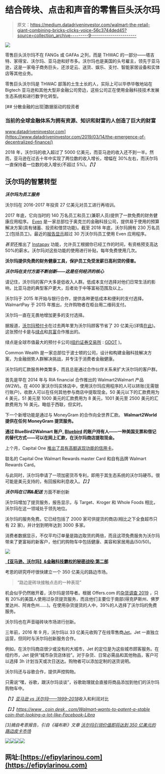 # 结合砖块、点击和声音的零售巨头沃尔玛

> 原文：<https://medium.datadriveninvestor.com/walmart-the-retail-giant-combining-bricks-clicks-voice-56c3744ded45?source=collection_archive---------9----------------------->

![](img/bc93cfdb8b06af0a28462dab84009779.png)

零售巨头沃尔玛不在 FANGs 或 GAFAs 之列，而是 THWAC 的一部分——塔吉特、家得宝、沃尔玛、亚马逊和好市多。沃尔玛也是美国的头号雇主，领先于亚马逊，这是一家电子商务巨头，还涉足云、送货、娱乐、支付、智能家居设备和实体店等其他业务。

零售巨头沃尔玛是 THWAC 部落的土生土长的人，实际上可以毕恭毕敬地站在 Bigtech 亚马逊和其他大型非金融公司旁边，这些公司正在使用金融科技技术发展生态系统和进行数字化转型。

[](https://www.datadriveninvestor.com/2019/03/14/the-emergence-of-decentralized-finance/) [## 分散金融的出现|数据驱动的投资者

### 当前的全球金融体系为拥有资源、知识和财富的人创造了巨大的财富

www.datadriveninvestor.com](https://www.datadriveninvestor.com/2019/03/14/the-emergence-of-decentralized-finance/) 

2018 年，沃尔玛的收入超过了 5000 亿美元，而亚马逊的收入还不到一半。然而，亚马逊在过去十年中实现了两位数的收入增长，增幅在 30%左右，而沃尔玛一直保持着一位数的收入增长(不超过 5%)。*【1】*

## **沃尔玛的智慧转型**

***沃尔玛为员工服务***

沃尔玛在 2016-2017 年投资 27 亿美元对员工进行再培训。

2017 年底，它向当时的 140 万名员工和员工(兼职人员)提供了一款免费的财务健康应用程序。 [Even](https://even.com/) 是一家总部位于奥克兰的金融科技公司，提供易于使用的预算解决方案(具有储蓄、投资和借贷功能)。截至 2018 年底，沃尔玛拥有 230 万名员工(包括员工)。最近的[报告显示](https://even.com/walmart)超过 30 万沃尔玛员工使用 Even 应用程序。

*甚至*还推出了 [Instapay](https://even.com/faq) 功能，允许员工根据你已经工作的时间，有资格预支高达 50%的薪水。沃尔玛对这些功能的使用进行补贴，每年免费使用几次。

**沃尔玛提供免费的财务健康工具，保护员工免受发薪日高利贷的侵害。**

***沃尔玛在支付方面不断创新——这是任何经济的核心***

请记住，沃尔玛的客户大多是低收入人群。低成本支付选择对他们日常生活的影响，比亚马逊的典型客户更大，后者处于中等富裕范围及以上。

沃尔玛于 2015 年开始与银行合作，提供各种更低成本和便利的支付选择。WalmartPay 于 2015 年推出，允许购物者在柜台用二维码支付。

沃尔玛一直在无畏地增加更多的支付选择。

据报道，[沃尔玛预付卡](https://www.walmartmoneycard.com/)在过去两年里为沃尔玛顾客节省了 20 亿美元(详情[在此](https://corporate.walmart.com/newsroom/2019/04/04/two-years-later-walmarts-prize-savings-helps-customers-save-2-billion))。这张预付卡是与[绿点](https://www.greendot.com/)和[共富](https://buildcommonwealth.org/)合作推出的。

绿点是全球市值最大的预付卡公司([纽约证券交易所](https://en.wikipedia.org/wiki/New_York_Stock_Exchange) : [GDOT](https://www.nyse.com/quote/XNYS:GDOT) )。

Common Wealth 是一家总部位于波士顿的公司，设计和构建金融科技解决方案，为金融弱势人群解决挑战，并专注于消费者金融健康。

沃尔玛的汇款服务种类繁多，而且总是通过合作伙伴关系来扩大沃尔玛的客户群。

首先是早在 2014 年与 RIA financial 合作推出的 Walmart2Walmart 产品(W2W)。在 4000 家沃尔玛实体店中，使用沃尔玛应用程序的人可以转账(无需银行账户)，收款人可以在任何其他参与商店中提取现金。50 美元以下的汇款费用为 4 美元，51 美元至 1000 美元的汇款费用为 8 美元，1001 美元至 2500 美元的汇款费用为 16 美元。略低于西联，但实时。

下一个新增功能是通过与 MoneyGram 的合作向全世界汇款。 **Walmart2World 提供在任何 MoneyGram 提货服务。**

**通过 BlueBird2Walmart 账户, [Bluebird](https://www.bluebird.com/) 的账户持有人——一种美国支票和借记的替代方式——可以在网上汇款，在沃尔玛商店提取现金。**

上个月，Capital One [推出了具有高额返现功能的信用卡](https://www.cnbc.com/2019/09/18/capital-one-launches-two-new-cobranded-walmart-credit-cards.html)。

联名的 Capital One Walmart Rewards master Card 和自有品牌 Walmart Rewards Card。

与此同时，沃尔玛申请了一项加密货币专利，即用于其生态系统的沃尔玛硬币。很可能是美元支持的，有回报和利息收入。*【2】*

***沃尔玛在订购&配送*** 方面不断创新

沃尔玛增加了提货服务，报告显示，与 Target、Kroger 和 Whole Foods 相比，沃尔玛在这一领域处于领先地位。

沃尔玛的服务免费。它已经包括了 2000 家可供提货的商店(相比之下全食超市只有 22 家)，并计划到明年达到 3000 多家。

消费者数据显示，不仅平均订单量是路边取货的两倍，而且这项免费服务为沃尔玛带来了更富裕的新客户，他们的购物车中包括健康、美容和家居用品(50/50)。

![](img/d425c67f625fd7d474c01e62d6684afb.png)

[**【亚马逊、沃尔玛】&金融科技霸权的秘密战役:第二部**](https://integrated-receivables.highradius.com/amazon-walmart-the-secret-battle-for-fintech-supremacy-part-ii/)

考恩的研究呼吁很快建立一个 350 亿美元的路边市场。

> “路边是砖块接触点击的一种表现”

机会似乎仍然敞开着，沃尔玛是领导者。根据 Offers.com 的[杂货调查 2019](https://www.offers.com/blog/post/online-grocery-delivery-pickup-trends/) ，只有 20%的美国人使用过杂货提货服务，而且他们主要位于南部(得克萨斯州、佛罗里达州、阿肯色州……)。在使用杂货提货的人中，39%的人选择了沃尔玛的免费服务。

沃尔玛也在声音碰砖块市场进行创新。

三年前，2016 年 9 月，沃尔玛以 33 亿美元收购了在线零售商[Jet](https://jet.com/)。Jet 一直独立运营，但同时与沃尔玛创新服务合作。

例如，在沃尔玛商店很少或没有的大城市，Jet 的定位是为这些城市顾客服务。在纽约市，Jet 提供“城市杂货店体验”。对于杂货、日常必需品和其他物品，客户可以选择 3h 计划当天或次日送达。购物者可以添加定制的送货说明。

沃尔玛还与谷歌合作，提供声控购物。

只需说“嘿，谷歌，跟沃尔玛谈谈”，谷歌助理就会直接将商品添加到他们的沃尔玛购物车中。

*【1】*[*亚马逊 vs 沃尔玛——1999–2018*](https://mgmresearch.com/amazon-vs-walmart-revenues-and-profits-comparison-1999-2018/)收入和利润对比

*【2】*[*https://www . coin desk . com/Walmart-wants-to-patent-a-stable coin-that-looking-a-lot-like-Facebook-Libra*](https://www.coindesk.com/walmart-wants-to-patent-a-stablecoin-that-looks-a-lot-like-facebook-libra)

*[3]摘自考恩报告，引自《福布斯》文章* [*沃尔玛引领价值即将达到 350 亿美元的路边皮卡市场*](https://www.forbes.com/sites/pamdanziger/2019/04/07/walmart-is-in-the-lead-in-the-soon-to-be-35-billion-curbside-pickup-market/#194949be199e)

[![](img/ed754072a95555a9e5a27730661fac12.png)](https://www.facebook.com/efipm/)[![](img/f81e1419c6806b7209903dd8c998fabd.png)](https://www.linkedin.com/in/efipylarinou/)[![](img/07abd11706f0a7878f778c6b95e3e670.png)](https://twitter.com/efipm)[![](img/fedf826ddb0ebce164723db68e833ab0.png)](https://www.youtube.com/c/efipylarinou)

## 网址:[https://efipylarinou.com](https://efipylarinou.com)